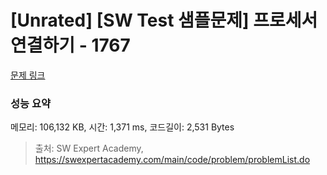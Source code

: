 # [Unrated] [SW Test 샘플문제] 프로세서 연결하기 - 1767 

[문제 링크](https://swexpertacademy.com/main/code/problem/problemDetail.do?contestProbId=AV4suNtaXFEDFAUf) 

### 성능 요약

메모리: 106,132 KB, 시간: 1,371 ms, 코드길이: 2,531 Bytes



> 출처: SW Expert Academy, https://swexpertacademy.com/main/code/problem/problemList.do